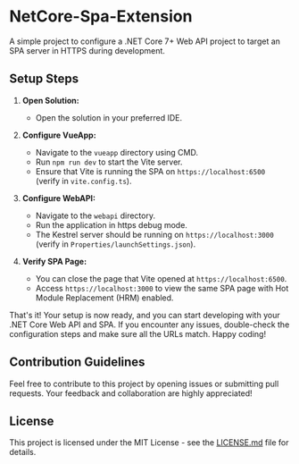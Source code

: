 # NetCore-Spa-Extension

A simple project to configure a .NET Core 7+ Web API project to target an SPA server in HTTPS during development.

## Setup Steps

1. **Open Solution:**
   - Open the solution in your preferred IDE.

2. **Configure VueApp:**
   - Navigate to the `vueapp` directory using CMD.
   - Run `npm run dev` to start the Vite server.
   - Ensure that Vite is running the SPA on `https://localhost:6500` (verify in `vite.config.ts`).

3. **Configure WebAPI:**
   - Navigate to the `webapi` directory.
   - Run the application in https debug mode.
   - The Kestrel server should be running on `https://localhost:3000` (verify in `Properties/launchSettings.json`).

4. **Verify SPA Page:**
   - You can close the page that Vite opened at `https://localhost:6500`.
   - Access `https://localhost:3000` to view the same SPA page with Hot Module Replacement (HRM) enabled.

That's it! Your setup is now ready, and you can start developing with your .NET Core Web API and SPA. If you encounter any issues, double-check the configuration steps and make sure all the URLs match. Happy coding!

## Contribution Guidelines

Feel free to contribute to this project by opening issues or submitting pull requests. Your feedback and collaboration are highly appreciated!

## License

This project is licensed under the MIT License - see the [LICENSE.md](LICENSE.md) file for details.
